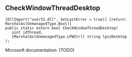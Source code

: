 ## CheckWindowThreadDesktop

```
[DllImport("user32.dll", SetLastError = true)] [return: MarshalAs(UnmanagedType.Bool)]
public static extern bool CheckWindowThreadDesktop(
   uint idThread,
   [MarshalAs(UnmanagedType.LPWStr)] string lpszDesktop
);
```

Microsoft documentation: (TODO)
